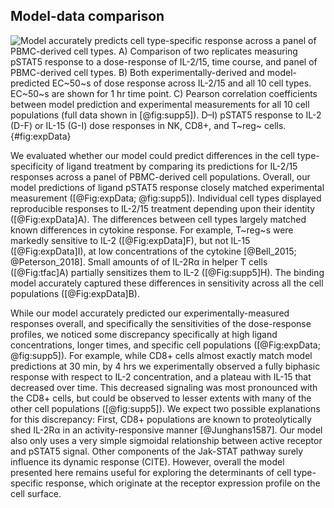## Model-data comparison

![**Model accurately predicts cell type-specific response across a panel of PBMC-derived cell types.** A) Comparison of two replicates measuring pSTAT5 response to a dose-response of IL-2/15, time course, and panel of PBMC-derived cell types. B) Both experimentally-derived and model-predicted EC~50~s of dose response across IL-2/15 and all 10 cell types. EC~50~s are shown for 1 hr time point. C) Pearson correlation coefficients between model prediction and experimental measurements for all 10 cell populations (full data shown in [@fig:supp5]). D–I) pSTAT5 response to IL-2 (D-F) or IL-15 (G-I) dose responses in NK, CD8+, and T~reg~ cells. ](./Figures/figure4.svg){#fig:expData}

We evaluated whether our model could predict differences in the cell type-specificity of ligand treatment by comparing its predictions for IL-2/15 responses across a panel of PBMC-derived cell populations. Overall, our model predictions of ligand pSTAT5 response closely matched experimental measurement ([@Fig:expData; @fig:supp5]). Individual cell types displayed reproducible responses to IL-2/15 treatment depending upon their identity ([@Fig:expData]A). The differences between cell types largely matched known differences in cytokine response. For example, T~reg~s were markedly sensitive to IL-2 ([@Fig:expData]F), but not IL-15 ([@Fig:expData]I), at low concentrations of the cytokine [@Bell_2015; @Peterson_2018]. Small amounts of of IL-2Rα in helper T cells ([@Fig:tfac]A) partially sensitizes them to IL-2 ([@Fig:supp5]H). The binding model accurately captured these differences in sensitivity across all the cell populations ([@Fig:expData]B).

While our model accurately predicted our experimentally-measured responses overall, and specifically the sensitivities of the dose-response profiles, we noticed some discrepancy specifically at high ligand concentrations, longer times, and specific cell populations ([@Fig:expData; @fig:supp5]). For example, while CD8+ cells almost exactly match model predictions at 30 min, by 4 hrs we experimentally observed a fully biphasic response with respect to IL-2 concentration, and a plateau with IL-15 that decreased over time. This decreased signaling was most pronounced with the CD8+ cells, but could be observed to lesser extents with many of the other cell populations ([@fig:supp5]). We expect two possible explanations for this discrepancy: First, CD8+ populations are known to proteolytically shed IL-2Rα in an activity-responsive manner [@Junghans1587]. Our model also only uses a very simple sigmoidal relationship between active receptor and pSTAT5 signal. Other components of the Jak-STAT pathway surely influence its dynamic response (CITE). However, overall the model presented here remains useful for exploring the determinants of cell type-specific response, which originate at the receptor expression profile on the cell surface.

<!-- TODO: We could discuss the parameters of the sigmoidal fit, because it possibly suggests variation in Jak-STAT properties. -->
